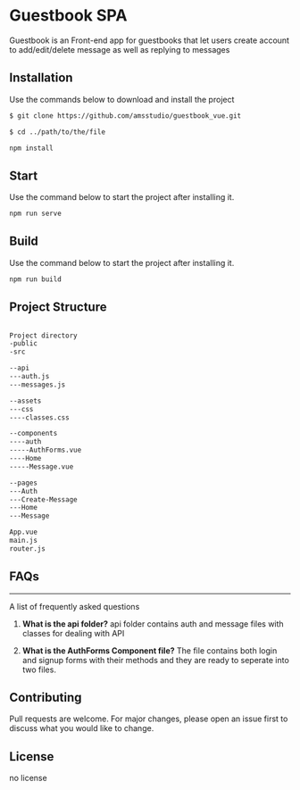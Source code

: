 # Guestbook SPA

Guestbook is an Front-end app for guestbooks that let users create account to add/edit/delete message as well as replying to messages

## Installation

Use the commands below to download and install the project

```bash
$ git clone https://github.com/amsstudio/guestbook_vue.git

$ cd ../path/to/the/file

npm install
```


## Start

Use the command below to start the project after installing it.

```bash
npm run serve
```


## Build

Use the command below to start the project after installing it.

```bash
npm run build
```


## Project Structure

```bash

Project directory
-public
-src

--api
---auth.js
---messages.js

--assets
---css
----classes.css

--components
----auth
-----AuthForms.vue
----Home
-----Message.vue

--pages
---Auth
---Create-Message
---Home
---Message

App.vue
main.js
router.js
```


## FAQs
***
A list of frequently asked questions

1. **What is the api folder?**
api folder contains auth and message files with classes for dealing with API

2. **What is the AuthForms Component file?**
The file contains both login and signup forms with their methods and they are ready to seperate into two files.





## Contributing
Pull requests are welcome. For major changes, please open an issue first to discuss what you would like to change.



## License
no license
